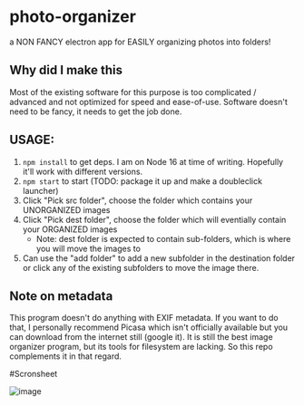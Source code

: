 # photo-organizer
a NON FANCY electron app for EASILY organizing photos into folders!

## Why did I make this

Most of the existing software for this purpose is too complicated / advanced and not optimized for speed and ease-of-use.
Software doesn't need to be fancy, it needs to get the job done. 

## USAGE:

1. `npm install` to get deps. I am on Node 16 at time of writing. Hopefully it'll work with different versions.
2. `npm start` to start (TODO: package it up and make a doubleclick launcher)
3. Click "Pick src folder", choose the folder which contains your UNORGANIZED images
4. Click "Pick dest folder", choose the folder which will eventially contain your ORGANIZED images
   - Note: dest folder is expected to contain sub-folders, which is where you will move the images to
5. Can use the "add folder" to add a new subfolder in the destination folder or click any of the existing subfolders to move the image there.

## Note on metadata

This program doesn't do anything with EXIF metadata. If you want to do that, I personally recommend Picasa which isn't officially available but you can download from the internet still (google it). It is still the best image organizer program, but its tools for filesystem are lacking. So this repo complements it in that regard. 

#Scronsheet

![image](https://user-images.githubusercontent.com/105807061/169090155-a8e3f98d-9c66-489b-863b-c089982f309b.png)
